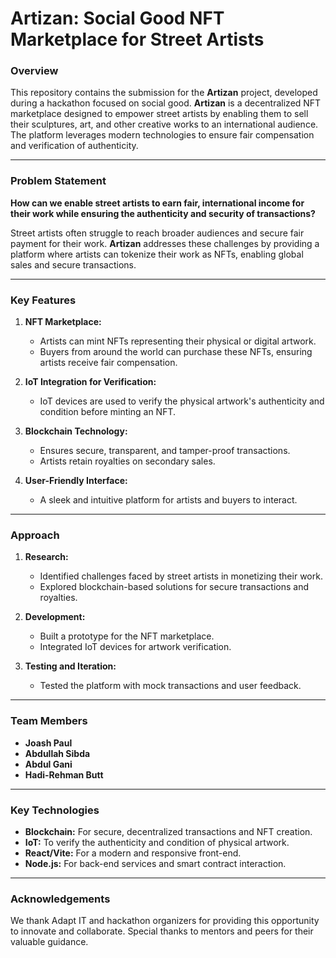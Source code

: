 # Artizan: Social Good NFT Marketplace for Street Artists

### Overview
This repository contains the submission for the **Artizan** project, developed during a hackathon focused on social good. **Artizan** is a decentralized NFT marketplace designed to empower street artists by enabling them to sell their sculptures, art, and other creative works to an international audience. The platform leverages modern technologies to ensure fair compensation and verification of authenticity.

---

### Problem Statement
**How can we enable street artists to earn fair, international income for their work while ensuring the authenticity and security of transactions?**

Street artists often struggle to reach broader audiences and secure fair payment for their work. **Artizan** addresses these challenges by providing a platform where artists can tokenize their work as NFTs, enabling global sales and secure transactions.

---

### Key Features

1. **NFT Marketplace:**
   - Artists can mint NFTs representing their physical or digital artwork.
   - Buyers from around the world can purchase these NFTs, ensuring artists receive fair compensation.

2. **IoT Integration for Verification:**
   - IoT devices are used to verify the physical artwork's authenticity and condition before minting an NFT.

3. **Blockchain Technology:**
   - Ensures secure, transparent, and tamper-proof transactions.
   - Artists retain royalties on secondary sales.

4. **User-Friendly Interface:**
   - A sleek and intuitive platform for artists and buyers to interact.

---

### Approach

1. **Research:**
   - Identified challenges faced by street artists in monetizing their work.
   - Explored blockchain-based solutions for secure transactions and royalties.

2. **Development:**
   - Built a prototype for the NFT marketplace.
   - Integrated IoT devices for artwork verification.

3. **Testing and Iteration:**
   - Tested the platform with mock transactions and user feedback.

---

### Team Members

- **Joash Paul**
- **Abdullah Sibda**
- **Abdul Gani**
- **Hadi-Rehman Butt**

---

### Key Technologies

- **Blockchain:** For secure, decentralized transactions and NFT creation.
- **IoT:** To verify the authenticity and condition of physical artwork.
- **React/Vite:** For a modern and responsive front-end.
- **Node.js:** For back-end services and smart contract interaction.

---

### Acknowledgements
We thank Adapt IT and hackathon organizers for providing this opportunity to innovate and collaborate. Special thanks to mentors and peers for their valuable guidance.
